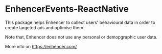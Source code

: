 # EnhencerEvents-ReactNative

This package helps Enhencer to collect users' behavioural data in order to create targeted ads and optimise them.

Note that, Enhencer does not use any personal or demopgraphic user data.

More info on https://enhencer.com/
